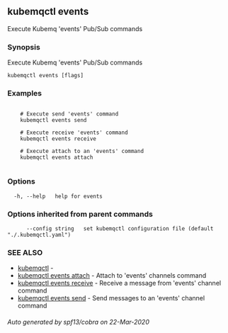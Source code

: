 ## kubemqctl events

Execute Kubemq 'events' Pub/Sub commands

### Synopsis

Execute Kubemq 'events' Pub/Sub commands

```
kubemqctl events [flags]
```

### Examples

```

	# Execute send 'events' command
 	kubemqctl events send

	# Execute receive 'events' command
	kubemqctl events receive

	# Execute attach to an 'events' command
	kubemqctl events attach


```

### Options

```
  -h, --help   help for events
```

### Options inherited from parent commands

```
      --config string   set kubemqctl configuration file (default "./.kubemqctl.yaml")
```

### SEE ALSO

* [kubemqctl](kubemqctl.md)	 - 
* [kubemqctl events attach](kubemqctl_events_attach.md)	 - Attach to 'events' channels command
* [kubemqctl events receive](kubemqctl_events_receive.md)	 - Receive a message from 'events' channel command
* [kubemqctl events send](kubemqctl_events_send.md)	 - Send messages to an 'events' channel command

###### Auto generated by spf13/cobra on 22-Mar-2020
